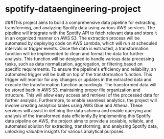 # spotify-dataengineering-project
###This project aims to build a comprehensive data pipeline for extracting, transforming, and analyzing Spotify data using various AWS services. The pipeline will integrate with the Spotify API to fetch relevant data and store it in an organized manner on AWS S3. The extraction process will be automated by deploying code on AWS Lambda, which will run at scheduled intervals or trigger events. Once the data is extracted, a transformation function will be implemented to clean and format the data for further analysis. This function will be designed to handle various data processing tasks, such as data normalization, aggregation, or filtering,based on specific requirements.
To ensure the pipeline's efficiency and reliability, an automated trigger will be built on top of the transformation function. This trigger will monitor for any changes or updates in the extracted data and execute the transformation function accordingly. The transformed data will be stored back in AWS S3, maintaining proper file organization and structure. This will allow easy access and retrieval of the processed data for further analysis.
Furthermore, to enable seamless analytics, the project will involve creating analytics tables using AWS Glue and Athena. These services will assist in defining the data schema and enable querying and analysis of the transformed data efficiently.By implementing this Spotify data pipeline on AWS, the project aims to provide a scalable, reliable, and automated solution for extracting, transforming, and analyzing Spotify data, unlocking valuable insights for various analytical purposes.
